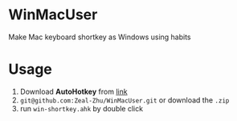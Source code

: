 # WinMacUser
Make Mac keyboard shortkey as Windows using habits

# Usage
1. Download **AutoHotkey** from [link](https://www.autohotkey.com)
2. `git@github.com:Zeal-Zhu/WinMacUser.git` or download the `.zip`
3. run `win-shortkey.ahk` by double click

